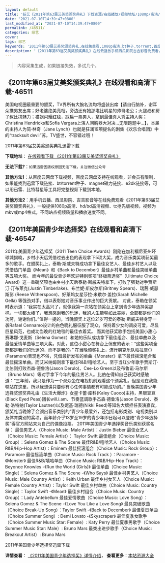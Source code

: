 ```yaml
---
layout: default
title: '综艺《2011年第63届艾美奖颁奖典礼》下载资源/在线播放/视频地址/1080p/高清/蓝光'
date: "2021-07-10T14:39:47+0800"
last_modified_at: "2021-07-10T14:39:47+0800"
permalink: /46511/
categories: 综艺
cover:
tags: 综艺
keywords: '2011年第63届艾美奖颁奖典礼,在线免费看,1080p高清,bt种子,torrent,百度云盘,magnet,磁力链,迅雷下载资源'
description: '《2011年第63届艾美奖颁奖典礼》在线云播放手机西瓜影院吉吉影音免费看，1080p高清bd/hd未删减完整版和tc抢先枪版，mkv/mp4格式，附带bt/torrent种子、magnet/磁力链、百度云盘、网盘资源迅雷下载链接'
---
```


>内容采集生成，如果链接失效，多试几个。


## 《2011年第63届艾美奖颁奖典礼》在线观看和高清下载-46511

美国电视圈最重要的颁奖，TV界所有大腕名流均将盛装出席【请自行脑补，谢耳朵携男友出席；好老婆绝美亮相，旁边还有她那堪比明星的帅哥老公；火腿叔和房子叔比拼魅力；猫姐闪耀红毯，踩扁一票男人，拿到最佳真人秀主持人奖；Christina Hendricks和Sofia Vergara上演人间胸器大对决...无限跑题中...】，本届的主持人为简·林奇（Jane Lynch）也就是狂澜19项提名的剧集《欢乐合唱团》中的&ldquo;tracksuit devil”苏。TV盛世，不容错过哦！


2011年第63届艾美奖颁奖典礼迅雷下载

**下载地址**： [在线观看下载 《2011年第63届艾美奖颁奖典礼》](https://www.993dy.com//vod-detail-id-3333.html) 


**无法下载?**：`如果迅雷因版权原因无法下载，关注微信公众号 `

**其他方法1**：从百度云网盘下载视频，百度云网盘支持在线观看，非会员有限制，如果能找到迅雷下载链接、bt/torrent种子、magnet磁力链接、e2dk链接等，可以用迅雷、比特彗星等工具将完整视频下载到本地。

**其他方法2**：用手机云播、西瓜影院、吉吉影音等在线免费观看《2011年第63届艾美奖颁奖典礼》，一般提供1080p高清、hd/bd高清视频、tc抢先版视频，视频为mkv或mp4格式，不同站点视频质量和播放速度不同。


## 《2011年美国青少年选择奖》在线观看和高清下载-46547

2011年美国青少年选择奖（2011 Teen Choice Awards）刚刚在加利福尼亚州环球城揭晓，乡村小天后凭借过去出色的表现拿下5项大奖，成为音乐类奖项获奖最多的歌手。在颁奖礼上，泰勒&middot;斯威夫特成功拿下最佳女艺人、最佳乡村艺人以及凭借热门单曲《Mean》和《Back to December》最佳乡村单曲和最佳突破单曲等五项大奖。 而今年的最受青少年欢迎特别奖项“终极票选奖”（Ultimate Choice Award）这一重磅奖项也由乡村小天后泰勒&middot;斯威夫特拿下，打败了强劲对手贾斯汀·汀布莱克(Justin Timberlake)、布兰妮·斯皮尔斯(Britney Spears)、瑞茜&middot;威瑟斯彭 (Reese Witherspoon)、好莱坞女星莎拉·米歇尔&middot;盖拉(Sarah Michelle Gella) 等强劲对手，借以表彰她对音乐事业作出的巨大贡献。 对此，泰勒在领奖时表示道：&ldquo;我实在太高兴了，就像我第一次站在领奖台上拿到青少年选择奖那样。一切都太棒了，我想感谢我的乐迷，我的人生能够如此美丽，全部都是你们的功劳，谢谢你们。&rdquo;值得一提的，当晚颁奖上这位21岁可爱的泰勒·斯威夫特身穿一袭Rafael Cennamo设计的白色晚礼服征服了观众，保持着少女的调皮可爱，尽显巨星风范，也成功当晚的红地毯的最佳衣着奖。 而其他获奖歌手包括美国小甜心赛琳娜&middot;戈麦斯（Selena Gomez）和她的乐队成功拿下最佳组合、最佳单曲以及最佳爱情单曲等三项大奖。对此，这位小甜心在舞台上俏皮的表示：&ldquo;这些奖项全部都是我们的乐迷的，而不是我的。&rdquo; 在当晚颁奖礼上，流行朋克乐队帕拉摩尔(Paramore)表现也不俗，凭借最新发布的单曲《Monster》拿下最佳摇滚组合和最佳摇滚单曲。而艾米纳姆则拿下最佳R&B/嘻哈艺人。至于当红少年歌手贾斯汀·比伯则打败杰森&middot;德鲁洛(Jason Derulo)、Cee-Lo Green以及布鲁诺&middot;马尔斯（Bruno Mars）等对手拿下今年的最佳男艺人。比伯在得知自己获奖时感触道：&ldquo;三年前，我只是作为一个观众坐在电视机前观看这个颁奖礼。但是现在我能够站在这里，所以我想讲只要你有心任何事情都有可能成功的。&rdquo; 当晚美国青少年选择奖颁奖典礼由《生活大爆炸》女星卡蕾&middot;库科(Kaley Cuoco)主持，黑眼豆豆(Black Eyed Peas)团长will.i.am、节奏蓝调歌手杰森&middot;德鲁洛(Jason Derulo)、泰勒&middot;洛特纳(Taylor Lautner)以及妮基·瑞德(Nikki Reed)等知名大牌担任表演嘉宾，颁奖礼当晚除了会颁出音乐类别的&ldquo;青少年最爱外，还包括电影类别、电视类别以及体育类别的奖项，而年龄介乎13岁至19岁的青少年即日起可以登陆“青少年选择奖&rdquo;得官方网站来为自己的偶像投票。 2011年美国青少年选择奖音乐类别获奖名单： 最佳男艺人（Choice Music: Male Artist）：Justin Bieber 最佳女艺人（Choice Music: Female Artist）： Taylor Swift 最佳组合（Choice Music: Group）：Selena Gomez & The Scene 最佳R&B/嘻哈艺人（Choice Music: R&B/Hip-Hop Artist）：Eminem 最佳摇滚组合（Choice Music: Rock Group）：Paramore 最佳摇滚单曲（Choice Music: Rock Track ）：Paramore - 《Monster》 最佳R&B/嘻哈单曲（Choice Music: R&B/Hip-Hop Track）：Beyonce Knowles -《Run the World (Girls)》 最佳单曲（Choice Music: Single）：Selena Gomez & The Scene -《Who Says》 最佳乡村男艺人（Choice Music: Male Country Artist）：Keith Urban 最佳乡村女艺人（Choice Music: Female Country Artist）：Taylor Swift 最佳乡村单曲（Choice Music: Country Single）：Taylor Swift -《Mean》 最佳乡村组合（Choice Music: Country Group）：Lady Antebellum 最佳爱情歌曲（Choice Music: Love Song）：Selena Gomez & The Scene -《Love You Like a Love Song》 最具突破歌曲（Choice Break-Up Song）：Taylor Swift -《Back to December》 最佳夏日单曲（Choice Summer Song）: Demi Lovato -《Skyscraper》 最佳夏季女歌手（Choice Summer Music Star: Female）: Katy Perry 最佳夏季男歌手（Choice Summer Music Star: Male）: Bruno Mars 最突出进步歌手（Choice Music: Breakout Artist）: Bruno Mars


2011年美国青少年选择奖迅雷下载

**详情查看**： [《2011年美国青少年选择奖》详情介绍](/movie/46547/)， **查看更多**：[本站资源大全](/movie/t/all/)

